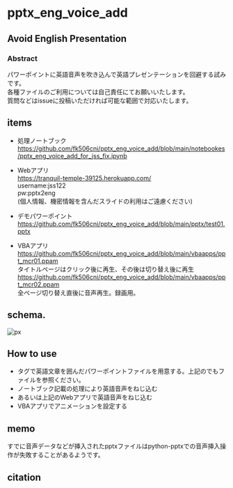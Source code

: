 # pptx_eng_voice_add
## Avoid English Presentation

### Abstract
パワーポイントに英語音声を吹き込んで英語プレゼンテーションを回避する試みです。  
各種ファイルのご利用については自己責任にてお願いいたします。  
質問などはissueに投稿いただければ可能な範囲で対応いたします。  


## items
* 処理ノートブック  
https://github.com/fk506cni/pptx_eng_voice_add/blob/main/notebookes/pptx_eng_voice_add_for_jss_fix.ipynb

* Webアプリ  
https://tranquil-temple-39125.herokuapp.com/  
username:jss122  
pw:pptx2eng  
(個人情報、機密情報を含んだスライドの利用はご遠慮ください)  

* デモパワーポイント  
https://github.com/fk506cni/pptx_eng_voice_add/blob/main/pptx/test01.pptx

* VBAアプリ  
https://github.com/fk506cni/pptx_eng_voice_add/blob/main/vbaapps/ppt_mcr01.ppam  
タイトルページはクリック後に再生、その後は切り替え後に再生  
https://github.com/fk506cni/pptx_eng_voice_add/blob/main/vbaapps/ppt_mcr02.ppam  
全ページ切り替え直後に音声再生。録画用。  


## schema.

![px](https://user-images.githubusercontent.com/36837418/155833220-f204c0ab-807d-4779-a5f4-bae78be162d1.png)


## How to use

* タグで英語文章を囲んだパワーポイントファイルを用意する。上記のでもファイルを参照ください。
* ノートブック記載の処理により英語音声をねじ込む
* あるいは上記のWebアプリで英語音声をねじ込む
* VBAアプリでアニメーションを設定する

## memo
すでに音声データなどが挿入されたpptxファイルはpython-pptxでの音声挿入操作が失敗することがあるようです。

## citation
